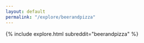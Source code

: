```yaml
---
layout: default
permalink: "/explore/beerandpizza"
---
```


{% include explore.html subreddit="beerandpizza" %}
